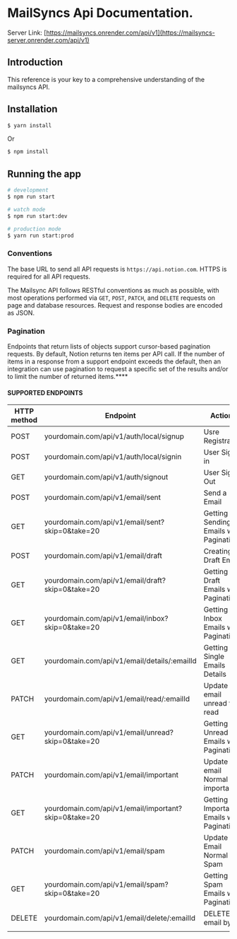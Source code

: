# MailSyncs Api Documentation.
Server Link: [https://mailsyncs.onrender.com/api/v1](https://mailsyncs-server.onrender.com/api/v1)
## Introduction

This reference is your key to a comprehensive understanding of the mailsyncs API.

## Installation

```bash
$ yarn install
```

Or

```bash
$ npm install
```

## Running the app

```bash
# development
$ npm run start

# watch mode
$ npm run start:dev

# production mode
$ yarn run start:prod
```

</aside>

### **Conventions**

The base URL to send all API requests is `https://api.notion.com`. HTTPS is required for all API requests.

The Mailsync API follows RESTful conventions as much as possible, with most operations performed via `GET`, `POST`, `PATCH`, and `DELETE` requests on page and database resources. Request and response bodies are encoded as JSON.

### **Pagination**

Endpoints that return lists of objects support cursor-based pagination requests. By default, Notion returns ten items per API call. If the number of items in a response from a support endpoint exceeds the default, then an integration can use pagination to request a specific set of the results and/or to limit the number of returned items.\*\*\*\*

#### SUPPORTED ENDPOINTS

| HTTP method | Endpoint                                             | Actions                                   |
| ----------- | ---------------------------------------------------- | ----------------------------------------- |
| POST        | yourdomain.com/api/v1/auth/local/signup              | Usre Registration                         |
| POST        | yourdomain.com/api/v1/auth/local/signin              | User Sign in                              |
| GET         | yourdomain.com/api/v1/auth/signout                   | User Sign Out                             |
| POST        | yourdomain.com/api/v1/email/sent                     | Send a Email                              |
| GET         | yourdomain.com/api/v1/email/sent?skip=0&take=20      | Getting Sending Emails with Pagination    |
| POST        | yourdomain.com/api/v1/email/draft                    | Creating Draft Email                      |
| GET         | yourdomain.com/api/v1/email/draft?skip=0&take=20     | Getting Draft Emails with Pagination      |
| GET         | yourdomain.com/api/v1/email/inbox?skip=0&take=20     | Getting Inbox Emails with Pagination      |
| GET         | yourdomain.com/api/v1/email/details/:emailId         | Getting Single Emails Details             |
| PATCH       | yourdomain.com/api/v1/email/read/:emailId            | Update email unread to read               |
| GET         | yourdomain.com/api/v1/email/unread?skip=0&take=20    | Getting Unread Emails with Pagination     |
| PATCH       | yourdomain.com/api/v1/email/important                | Update email Normal to importance         |
| GET         | yourdomain.com/api/v1/email/important?skip=0&take=20 | Getting Importance Emails with Pagination |
| PATCH       | yourdomain.com/api/v1/email/spam                     | Update Email Normal to Spam               |
| GET         | yourdomain.com/api/v1/email/spam?skip=0&take=20      | Getting Spam Emails with Pagination       |
| DELETE      | yourdomain.com/api/v1/email/delete/:emailId          | DELETE email by Id                        |
|             |                                                      |
